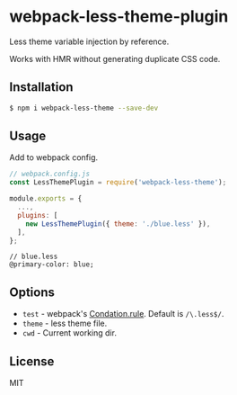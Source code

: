 # webpack-less-theme-plugin

Less theme variable injection by reference.

Works with HMR without generating duplicate CSS code.

## Installation

```bash
$ npm i webpack-less-theme --save-dev
```

## Usage

Add to webpack config.

```javascript
// webpack.config.js
const LessThemePlugin = require('webpack-less-theme');

module.exports = {
  ...,
  plugins: [
    new LessThemePlugin({ theme: './blue.less' }),
  ],
};
```

```less
// blue.less
@primary-color: blue;
```

## Options

- `test` - webpack's [Condation.rule](https://webpack.js.org/configuration/module/#condition). Default is `/\.less$/`.
- `theme` - less theme file.
- `cwd`  - Current working dir.

## License

MIT
